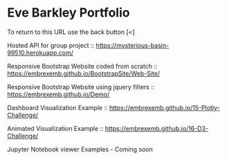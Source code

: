 # Eve Barkley Portfolio

To return to this URL use the back button [<] 

Hosted API for group project  :: [https://mysterious-basin-99510.herokuapp.com/
](https://mysterious-basin-99510.herokuapp.com/)

Responsive Bootstrap Website coded from scratch :: [https://embrexemb.github.io/BootstrapSite/Web-Site/
](https://embrexemb.github.io/BootstrapSite/Web-Site/)

Responsive Bootstrap Website using jquery filters :: [https://embrexemb.github.io/Demo/
](https://embrexemb.github.io/Demo/)

Dashboard Visualization Example :: [https://embrexemb.github.io/15-Plotly-Challenge/
](https://embrexemb.github.io/15-Plotly-Challenge/)

Animated Visualization Example :: [https://embrexemb.github.io/16-D3-Challenge/
](https://embrexemb.github.io/16-D3-Challenge/)

Jupyter Notebook viewer Examples - Coming soon
